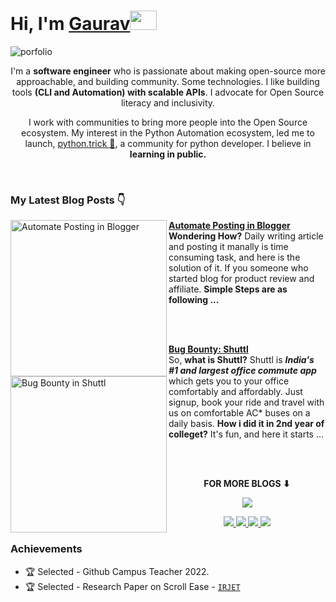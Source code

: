 # Hi,  I'm [Gaurav](https://www.linkedin.com/in/heykush/)<img src="https://github.com/TheDudeThatCode/TheDudeThatCode/blob/master/Assets/Developer.gif" width="43px" height="31px">

![porfolio](https://github.com/heykush/heykush/blob/master/Copy%20of%20Untitled.png?raw=true)
<div align="center">
  
I'm a **software engineer** who is passionate about making open-source more approachable, and building community. Some technologies. I like building tools **(CLI and Automation) with scalable APIs**. I advocate for Open Source literacy and inclusivity. 

I work with communities to bring more people into the Open Source ecosystem. My interest in the Python Automation ecosystem, led me to launch, <a href="https://www.instagram.com/python.trick/">python.trick 🌟</a>, a community for python developer. I believe in **learning in public.** 

<br>

</div>

### My Latest Blog Posts 👇
<!-- HASHNODE_BLOG:START -->
<p align="left">
<a href="https://dev.to/heykush/automate-posting-in-blogger-in-seconds-527k" title="Automate Posting in Blogger"><img src="https://res.cloudinary.com/practicaldev/image/fetch/s--0b7oDnec--/c_imagga_scale,f_auto,fl_progressive,h_420,q_auto,w_1000/https://dev-to-uploads.s3.amazonaws.com/uploads/articles/6f71qtxurfb0h3tqzh7k.png" alt="Automate Posting in Blogger" width="250px" align="left" /></a>
<a href="https://dev.to/heykush/automate-posting-in-blogger-in-seconds-527k" title="Automate Posting in Blogger"><strong>Automate Posting in Blogger</strong></a>
<br/><strong>Wondering How?</strong>
Daily writing article and posting it manally is time consuming task, and here is the solution of it. If you someone who started blog for product review and affiliate.
  <strong>Simple Steps are as following ...</strong> </p> <br/> <br/>

<p align="left">
<a href="https://dev.to/heykush/how-i-hacked-shuttl-5h1h" title="Bug Bounty: Shuttl"><img src="https://res.cloudinary.com/practicaldev/image/fetch/s--iwkPE6Mz--/c_imagga_scale,f_auto,fl_progressive,h_420,q_auto,w_1000/https://dev-to-uploads.s3.amazonaws.com/uploads/articles/w4n6k439n7iilulr81ma.png" alt="Bug Bounty in Shuttl" width="250px" align="left" /></a>
<a href="https://dev.to/heykush/how-i-hacked-shuttl-5h1h" title="Bug Bounty: Shuttl"><strong>Bug Bounty: Shuttl</strong></a>
<br/> So, <strong>what is Shuttl?</strong>
Shuttl is <strong><i>India's #1 and largest office commute app</strong></i> which gets you to your office comfortably and affordably. Just signup, book your ride and travel with us on comfortable AC* buses on a daily basis.
<strong>How i did it in 2nd year of colleget?</strong>
It's fun, and here it starts ... </p> <br/> <br/>

<div align="center">
<p align="center"><b>FOR MORE BLOGS ⬇</b></p>
<p><a href="https://dev.to/heykush"><img src="https://img.shields.io/badge/dev.to-0A0A0A?style=for-the-badge&logo=devdotto&logoColor=white"></a></p>
</div>

<p align="center">
  <a href="https://www.linkedin.com/in/heykush/" target="_blank" rel="noopener noreferrer">
    <img src="https://img.shields.io/badge/Linkedin-gaurav-blue?logo=linkedin&logoColor=white" />
   
  </a>
  <a href="https://twitter.com/ravvkush" target="_blank" rel="noopener noreferrer">
    <img src="https://img.shields.io/badge/Twitter-ravvkush-blue?logo=twitter&logoColor=blue&color=blue" />
 </a>

  <a href="https://dev.to/heykush" target="_blank" rel="noopener noreferrer">
    <img src="https://img.shields.io/badge/DEV.TO-heykush-black?logo=dev.to&logoColor=white&color=black" />
  </a>

  <a href="https://stackoverflow.com/users/15594544/gaurav-kushwaha" target="_blank" rel="noopener noreferrer">
    <img src="https://img.shields.io/badge/StackOverflow-gaurav%20kushwaha-orange?logo=stackoverflow&logoColor=orange&color=purple" />
  </a>
  
</p>

### Achievements

- 🏆 Selected - Github Campus Teacher 2022.           
- 🏆 Selected - Research Paper on Scroll Ease - [`IRJET`](https://github.com/heykush/ScrollEase)


<!-- ## Find me around the web 🌎: 
<a href="https://app.daily.dev/DailyDevTips"><img src="https://github.com/heykush/heykush/blob/master/devcard.svg" width="300" height="350" align="right" alt="Gaurav kushwaha's Dev Card"/></a>-->


<!-- [![Gaurav's stats](https://github-readme-stats.vercel.app/api?username=heykush)](https://github.com/heykush/github-readme-stats)-->
